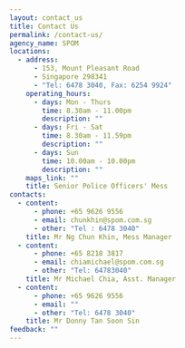 ```yaml
---
layout: contact_us
title: Contact Us
permalink: /contact-us/
agency_name: SPOM
locations:
  - address:
      - 153, Mount Pleasant Road
      - Singapore 298341
      - "Tel: 6478 3040, Fax: 6254 9924"
    operating_hours:
      - days: Mon - Thurs
        time: 8.30am - 11.00pm
        description: ""
      - days: Fri - Sat
        time: 8.30am - 11.59pm
        description: ""
      - days: Sun
        time: 10.00am - 10.00pm
        description: ""
    maps_link: ""
    title: Senior Police Officers' Mess
contacts:
  - content:
      - phone: +65 9626 9556
      - email: chunkhin@spom.com.sg
      - other: "Tel : 6478 3040"
    title: Mr Ng Chun Khin, Mess Manager
  - content:
      - phone: +65 8218 3817
      - email: chiamichael@spom.com.sg
      - other: "Tel: 64783040"
    title: Mr Michael Chia, Asst. Manager
  - content:
      - phone: +65 9626 9556
      - email: ""
      - other: "Tel: 6478 3040"
    title: Mr Donny Tan Soon Sin
feedback: ""
---
```


